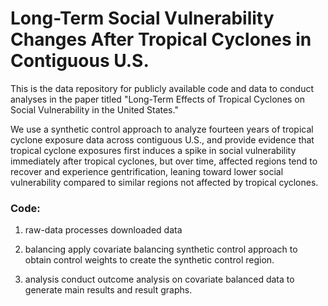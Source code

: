 # Long-Term Social Vulnerability Changes After Tropical Cyclones in Contiguous U.S.

This is the data repository for publicly available code and data to conduct analyses in the paper titled "Long-Term Effects of Tropical Cyclones on Social Vulnerability in the United States."

We use a synthetic control approach to analyze fourteen years of tropical cyclone exposure data across contiguous U.S., and provide evidence that tropical cyclone exposures first induces a spike in social vulnerability immediately after tropical cyclones, but over time, affected regions tend to recover and experience gentrification, leaning toward lower social vulnerability compared to similar regions not affected by tropical cyclones.

### Code:

1. raw-data processes downloaded data
   
3. balancing apply covariate balancing synthetic control approach to obtain control weights to create the synthetic control region.

4. analysis conduct outcome analysis on covariate balanced data to generate main results and result graphs.
